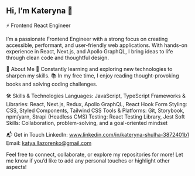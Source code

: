 ## Hi, I’m Kateryna 👋

⚡ Frontend React Engineer

I’m a passionate Frontend Engineer with a strong focus on creating accessible, performant, and user-friendly web applications. With hands-on experience in React, Next.js, and Apollo GraphQL, I bring ideas to life through clean code and thoughtful design.

🚀 About Me
🧠 Constantly learning and exploring new technologies to sharpen my skills.
📚 In my free time, I enjoy reading thought-provoking books and solving coding challenges.

🛠️ Skills & Technologies
Languages: JavaScript, TypeScript
Frameworks & Libraries: React, Next.js, Redux, Apollo GraphQL, React Hook Form
Styling: CSS, Styled Components, Tailwind CSS
Tools & Platforms: Git, Storybook, npm/yarn, Strapi (Headless CMS)
Testing: React Testing Library, Jest
Soft Skills: Collaboration, problem-solving, and a goal-oriented mindset

📬 Get in Touch
LinkedIn: www.linkedin.com/in/kateryna-shulha-3872401b1
Email: katya.llazorenko@gmail.com

Feel free to connect, collaborate, or explore my repositories for more!
Let me know if you’d like to add any personal touches or highlight other aspects!
